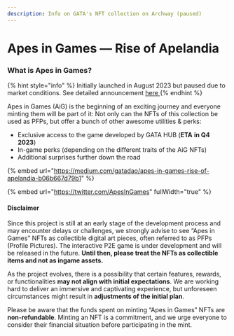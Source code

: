 ```yaml
---
description: Info on GATA's NFT collection on Archway (paused)
---
```


# Apes in Games — Rise of Apelandia

### What is Apes in Games? <a href="#b8d1" id="b8d1"></a>

{% hint style="info" %}
Initially launched in August 2023 but paused due to market conditions. See detailed announcement [here  ](https://x.com/ApesInGames/status/1709606476656885776?s=20)
{% endhint %}

Apes in Games (AiG) is the beginning of an exciting journey and everyone minting them will be part of it: Not only can the NFTs of this collection be used as PFPs, but offer a bunch of other awesome utilities & perks:

* Exclusive access to the game developed by GATA HUB (**ETA** **in Q4 2023**)
* In-game perks (depending on the different traits of the AiG NFTs)
* Additional surprises further down the road

{% embed url="https://medium.com/gatadao/apes-in-games-rise-of-apelandia-b06b667d79b1" %}



{% embed url="https://twitter.com/ApesInGames" fullWidth="true" %}

#### Disclaimer&#x20;

Since this project is still at an early stage of the development process and may encounter delays or challenges, we strongly advise to see “Apes in Games” NFTs as collectible digital art pieces, often referred to as PFPs (Profile Pictures). The interactive P2E game is under development and will be released in the future. **Until then, please treat the NFTs as collectible items and not as ingame assets.**

As the project evolves, there is a possibility that certain features, rewards, or functionalities **may not align with initial expectations**. We are working hard to deliver an immersive and captivating experience, but unforeseen circumstances might result in **adjustments of the initial plan**.

Please be aware that the funds spent on minting “Apes in Games” NFTs are **non-refundable**. Minting an NFT is a commitment, and we urge everyone to consider their financial situation before participating in the mint.
